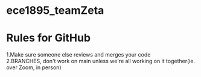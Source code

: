 # ece1895_teamZeta
 # Rules for GitHub  
1.Make sure someone else reviews and merges your code  
2.BRANCHES, don't work on main unless we're all working on it together(ie. over Zoom, in person)  
